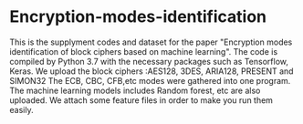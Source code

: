 # Encryption-modes-identification
This is the supplyment codes and dataset for the paper "Encryption modes identification of block ciphers based on machine learning".
The code is compiled by Python 3.7 with the necessary packages such as Tensorflow, Keras.
We upload the block ciphers :AES128, 3DES, ARIA128, PRESENT and SIMON32
The ECB, CBC, CFB,etc modes were gathered into one program.
The machine learning models includes Random forest, etc are also uploaded.
We attach some feature files in order to make you run them easily.
